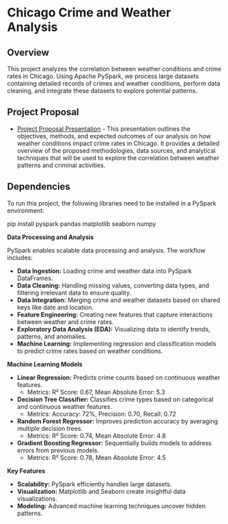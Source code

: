 # Chicago Crime and Weather Analysis

## Overview

This project analyzes the correlation between weather conditions and crime rates in Chicago. Using Apache PySpark, we process large datasets containing detailed records of crimes and weather conditions, perform data cleaning, and integrate these datasets to explore potential patterns.

## Project Proposal
- [Project Proposal Presentation](https://tome.app/shoumik-e08/analyzing-the-impact-of-weather-conditions-on-crime-rates-in-chicago-clte1t9b903rzpm627ohilnpb) - This presentation outlines the objectives, methods, and expected outcomes of our analysis on how weather conditions impact crime rates in Chicago. It provides a detailed overview of the proposed methodologies, data sources, and analytical techniques that will be used to explore the correlation between weather patterns and criminal activities.

## Dependencies

To run this project, the following libraries need to be installed in a PySpark environment:

pip install pyspark pandas matplotlib seaborn numpy

**Data Processing and Analysis**

PySpark enables scalable data processing and analysis. The workflow includes:

* **Data Ingestion:** Loading crime and weather data into PySpark DataFrames.
* **Data Cleaning:** Handling missing values, converting data types, and filtering irrelevant data to ensure quality.
* **Data Integration:** Merging crime and weather datasets based on shared keys like date and location.
* **Feature Engineering:** Creating new features that capture interactions between weather and crime rates.
* **Exploratory Data Analysis (EDA):** Visualizing data to identify trends, patterns, and anomalies.
* **Machine Learning:** Implementing regression and classification models to predict crime rates based on weather conditions.

**Machine Learning Models**

* **Linear Regression:** Predicts crime counts based on continuous weather features.
    * Metrics: R² Score: 0.67, Mean Absolute Error: 5.3
* **Decision Tree Classifier:** Classifies crime types based on categorical and continuous weather features.
    * Metrics: Accuracy: 72%, Precision: 0.70, Recall: 0.72
* **Random Forest Regressor:** Improves prediction accuracy by averaging multiple decision trees.
    * Metrics: R² Score: 0.74, Mean Absolute Error: 4.8
* **Gradient Boosting Regressor:** Sequentially builds models to address errors from previous models.
    * Metrics: R² Score: 0.78, Mean Absolute Error: 4.5

**Key Features**

* **Scalability:** PySpark efficiently handles large datasets.
* **Visualization:** Matplotlib and Seaborn create insightful data visualizations.
* **Modeling:** Advanced machine learning techniques uncover hidden patterns.
